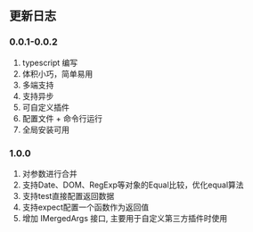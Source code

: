 <!--
 * @Author: tackchen
 * @Date: 2021-12-20 14:28:09
 * @LastEditors: tackchen
 * @FilePath: /easy-test-lib/helper/version.md
 * @Description: Coding something
-->

## 更新日志

### 0.0.1-0.0.2

1. typescript 编写
2. 体积小巧，简单易用
3. 多端支持
4. 支持异步
5. 可自定义插件
6. 配置文件 + 命令行运行
7. 全局安装可用

### 1.0.0

1. 对参数进行合并
2. 支持Date、DOM、RegExp等对象的Equal比较，优化equal算法
3. 支持test直接配置返回数据
4. 支持expect配置一个函数作为返回值
5. 增加 IMergedArgs 接口, 主要用于自定义第三方插件时使用
